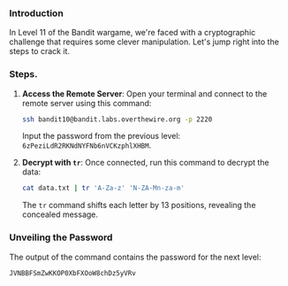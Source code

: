 ### Introduction

In Level 11 of the Bandit wargame, we're faced with a cryptographic challenge that requires some clever manipulation. Let's jump right into the steps to crack it.

### **Steps.**

1. **Access the Remote Server**: Open your terminal and connect to the remote server using this command:
    
    ```bash
    ssh bandit10@bandit.labs.overthewire.org -p 2220
    ```
    
    Input the password from the previous level: `6zPeziLdR2RKNdNYFNb6nVCKzphlXHBM`.
    
2. **Decrypt with `tr`**: Once connected, run this command to decrypt the data:
    
    ```bash
    cat data.txt | tr 'A-Za-z' 'N-ZA-Mn-za-m'
    ```
    
    The `tr` command shifts each letter by 13 positions, revealing the concealed message.
    

### **Unveiling the Password**

The output of the command contains the password for the next level:

```
JVNBBFSmZwKKOP0XbFXOoW8chDz5yVRv
```
